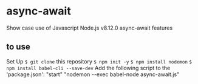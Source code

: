 # async-await
Show case use of Javascript Node.js v8.12.0 async-await features

## to use
Set Up
`$ git clone` this repository
`$ npm init -y`
`$ npm install nodemon`
`$ npm install babel-cli --save-dev`
Add the following script to the 'package.json':
"start" "nodemon --exec babel-node async-await.js"
